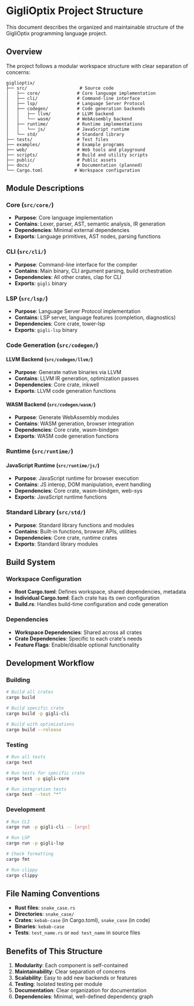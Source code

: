 # GigliOptix Project Structure

This document describes the organized and maintainable structure of the GigliOptix programming language project.

## Overview

The project follows a modular workspace structure with clear separation of concerns:

```
giglioptix/
├── src/                    # Source code
│   ├── core/              # Core language implementation
│   ├── cli/               # Command-line interface
│   ├── lsp/               # Language Server Protocol
│   ├── codegen/           # Code generation backends
│   │   ├── llvm/          # LLVM backend
│   │   └── wasm/          # WebAssembly backend
│   ├── runtime/           # Runtime implementations
│   │   └── js/            # JavaScript runtime
│   └── std/               # Standard library
├── tests/                 # Test files
├── examples/              # Example programs
├── web/                   # Web tools and playground
├── scripts/               # Build and utility scripts
├── public/                # Public assets
├── docs/                  # Documentation (planned)
└── Cargo.toml            # Workspace configuration
```

## Module Descriptions

### Core (`src/core/`)
- **Purpose**: Core language implementation
- **Contains**: Lexer, parser, AST, semantic analysis, IR generation
- **Dependencies**: Minimal external dependencies
- **Exports**: Language primitives, AST nodes, parsing functions

### CLI (`src/cli/`)
- **Purpose**: Command-line interface for the compiler
- **Contains**: Main binary, CLI argument parsing, build orchestration
- **Dependencies**: All other crates, clap for CLI
- **Exports**: `gigli` binary

### LSP (`src/lsp/`)
- **Purpose**: Language Server Protocol implementation
- **Contains**: LSP server, language features (completion, diagnostics)
- **Dependencies**: Core crate, tower-lsp
- **Exports**: `gigli-lsp` binary

### Code Generation (`src/codegen/`)

#### LLVM Backend (`src/codegen/llvm/`)
- **Purpose**: Generate native binaries via LLVM
- **Contains**: LLVM IR generation, optimization passes
- **Dependencies**: Core crate, inkwell
- **Exports**: LLVM code generation functions

#### WASM Backend (`src/codegen/wasm/`)
- **Purpose**: Generate WebAssembly modules
- **Contains**: WASM generation, browser integration
- **Dependencies**: Core crate, wasm-bindgen
- **Exports**: WASM code generation functions

### Runtime (`src/runtime/`)

#### JavaScript Runtime (`src/runtime/js/`)
- **Purpose**: JavaScript runtime for browser execution
- **Contains**: JS interop, DOM manipulation, event handling
- **Dependencies**: Core crate, wasm-bindgen, web-sys
- **Exports**: JavaScript runtime functions

### Standard Library (`src/std/`)
- **Purpose**: Standard library functions and modules
- **Contains**: Built-in functions, browser APIs, utilities
- **Dependencies**: Core crate, runtime crates
- **Exports**: Standard library modules

## Build System

### Workspace Configuration
- **Root Cargo.toml**: Defines workspace, shared dependencies, metadata
- **Individual Cargo.toml**: Each crate has its own configuration
- **Build.rs**: Handles build-time configuration and code generation

### Dependencies
- **Workspace Dependencies**: Shared across all crates
- **Crate Dependencies**: Specific to each crate's needs
- **Feature Flags**: Enable/disable optional functionality

## Development Workflow

### Building
```bash
# Build all crates
cargo build

# Build specific crate
cargo build -p gigli-cli

# Build with optimizations
cargo build --release
```

### Testing
```bash
# Run all tests
cargo test

# Run tests for specific crate
cargo test -p gigli-core

# Run integration tests
cargo test --test "*"
```

### Development
```bash
# Run CLI
cargo run -p gigli-cli -- [args]

# Run LSP
cargo run -p gigli-lsp

# Check formatting
cargo fmt

# Run clippy
cargo clippy
```

## File Naming Conventions

- **Rust files**: `snake_case.rs`
- **Directories**: `snake_case/`
- **Crates**: `kebab-case` (in Cargo.toml), `snake_case` (in code)
- **Binaries**: `kebab-case`
- **Tests**: `test_name.rs` or `mod test_name` in source files

## Benefits of This Structure

1. **Modularity**: Each component is self-contained
2. **Maintainability**: Clear separation of concerns
3. **Scalability**: Easy to add new backends or features
4. **Testing**: Isolated testing per module
5. **Documentation**: Clear organization for documentation
6. **Dependencies**: Minimal, well-defined dependency graph
